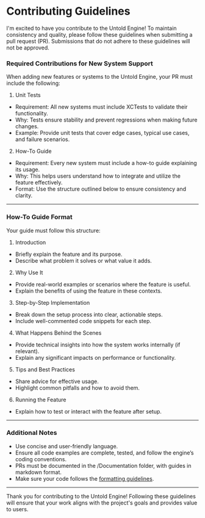 # Contributing Guidelines

I'm excited to have you contribute to the Untold Engine! To maintain consistency and quality, please follow these guidelines when submitting a pull request (PR). Submissions that do not adhere to these guidelines will not be approved.

### Required Contributions for New System Support

When adding new features or systems to the Untold Engine, your PR must include the following:

1. Unit Tests
- Requirement: All new systems must include XCTests to validate their functionality.
- Why: Tests ensure stability and prevent regressions when making future changes.
- Example: Provide unit tests that cover edge cases, typical use cases, and failure scenarios.

2. How-To Guide
- Requirement: Every new system must include a how-to guide explaining its usage.
- Why: This helps users understand how to integrate and utilize the feature effectively.
- Format: Use the structure outlined below to ensure consistency and clarity.

---

### How-To Guide Format

Your guide must follow this structure:

1. Introduction

- Briefly explain the feature and its purpose.
- Describe what problem it solves or what value it adds.

2. Why Use It

- Provide real-world examples or scenarios where the feature is useful.
- Explain the benefits of using the feature in these contexts.

3. Step-by-Step Implementation

- Break down the setup process into clear, actionable steps.
- Include well-commented code snippets for each step.

4. What Happens Behind the Scenes

- Provide technical insights into how the system works internally (if relevant).
- Explain any significant impacts on performance or functionality.

5. Tips and Best Practices

- Share advice for effective usage.
- Highlight common pitfalls and how to avoid them.

6. Running the Feature

- Explain how to test or interact with the feature after setup.

---

### Additional Notes

- Use concise and user-friendly language.
- Ensure all code examples are complete, tested, and follow the engine’s coding conventions.
- PRs must be documented in the /Documentation folder, with guides in markdown format.
- Make sure your code follows the [formatting guidelines](Formatting.md).

---
Thank you for contributing to the Untold Engine! Following these guidelines will ensure that your work aligns with the project's goals and provides value to users.
